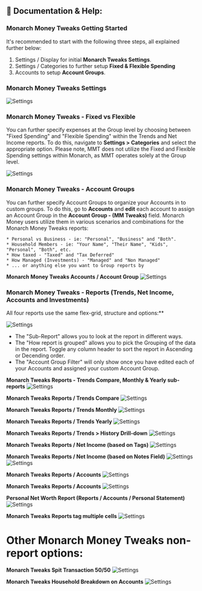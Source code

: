 ## 📖 Documentation & Help:

### Monarch Money Tweaks Getting Started

It's recommended to start with the following three steps, all explained further below:

1. Settings / Display for initial **Monarch Tweaks Settings**.
2. Settings / Categories to further setup **Fixed & Flexible Spending**
3. Accounts to setup **Account Groups**.

### Monarch Money Tweaks Settings

![Settings](/images/MT_V3_01.png)

### Monarch Money Tweaks - Fixed vs Flexible

You can further specify expenses at the Group level by choosing between "Fixed Spending" and "Flexible Spending" within the Trends and Net Income reports. To do this, navigate to **Settings > Categories** and select the appropriate option. Please note, MMT does not utilize the Fixed and Flexible Spending settings within Monarch, as MMT operates solely at the Group level.

![Settings](/images/MTFixed.png)

### Monarch Money Tweaks - Account Groups 

You can further specify Account Groups to organize your Accounts in to custom groups. To do this, go to **Accounts** and **edit** each account to assign an Account Group in the **Account Group - (MM Tweaks)** field. Monarch Money users utilize them in various scenarios and combinations for the Monarch Money Tweaks reports:

    * Personal vs Business - ie: "Personal", "Business" and "Both".
    * Household Members - ie: "Your Name", "Their Name", "Kids", "Personal", "Both", etc.
    * How taxed - "Taxed" and "Tax Deferred"
    * How Managed (Investments) - "Managed" and "Non Managed"
    * ... or anything else you want to Group reports by

**Monarch Money Tweaks Accounts / Account Group**
![Settings](/images/MT_V3_11.png)

### Monarch Money Tweaks - Reports (Trends, Net Income, Accounts and Investments)

All four reports use the same flex-grid, structure and options:**

![Settings](/images/MT_V3_99.png)

* The "Sub-Report" allows you to look at the report in different ways. 
* The "How report is grouped" allows you to pick the Grouping of the data in the report.  Toggle any column header to sort the report in Ascending or Decending order.
* The "Account Group Filter" will only show once you have edited each of your Accounts and assigned your custom Account Group.

**Monarch Tweaks Reports - Trends Compare, Monthly & Yearly sub-reports**
![Settings](/images/MTTrendInfo.png)

**Monarch Tweaks Reports / Trends Compare**
![Settings](/images/MT_V3_04.png)

**Monarch Tweaks Reports / Trends Monthly**
![Settings](/images/MT_V3_05.png)

**Monarch Tweaks Reports / Trends Yearly**
![Settings](/images/MT_V3_06.png)

**Monarch Tweaks Reports / Trends > History Drill-down**
![Settings](/images/MT_V3_History.png)

**Monarch Tweaks Reports / Net Income (based on Tags)**
![Settings](/images/MT_V3_09.png)

**Monarch Tweaks Reports / Net Income (based on Notes Field)**
![Settings](/images/MT_TagNotes.png)
![Settings](/images/MT_TagsNotes2.png)

**Monarch Tweaks Reports / Accounts**
![Settings](/images/MT_V3_07.png)

**Monarch Tweaks Reports / Accounts**
![Settings](/images/MT_V3_08.png)

**Personal Net Worth Report (Reports / Accounts / Personal Statement)**
![Settings](/images/MT_V3_12.png)

**Monarch Tweaks Reports tag multiple cells**
![Settings](/images/MT_V3_10.png)

# Other Monarch Money Tweaks non-report options:

**Monarch Tweaks Spit Transaction 50/50**
![Settings](/images/MT_V3_03.png)


**Monarch Tweaks Household Breakdown on Accounts**
![Settings](/images/MT_V3_13.png)
